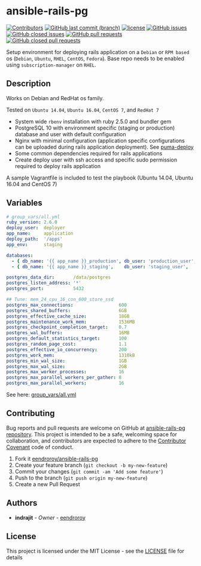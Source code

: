 # ansible-rails-pg

[![Contributors](https://img.shields.io/github/contributors/eendroroy/ansible-rails-pg.svg)](https://github.com/eendroroy/ansible-rails-pg/graphs/contributors)
[![GitHub last commit (branch)](https://img.shields.io/github/last-commit/eendroroy/ansible-rails-pg/master.svg)](https://github.com/eendroroy/ansible-rails-pg)
[![license](https://img.shields.io/github/license/eendroroy/ansible-rails-pg.svg)](https://github.com/eendroroy/ansible-rails-pg/blob/master/LICENSE)
[![GitHub issues](https://img.shields.io/github/issues/eendroroy/ansible-rails-pg.svg)](https://github.com/eendroroy/ansible-rails-pg/issues)
[![GitHub closed issues](https://img.shields.io/github/issues-closed/eendroroy/ansible-rails-pg.svg)](https://github.com/eendroroy/ansible-rails-pg/issues?q=is%3Aissue+is%3Aclosed)
[![GitHub pull requests](https://img.shields.io/github/issues-pr/eendroroy/ansible-rails-pg.svg)](https://github.com/eendroroy/ansible-rails-pg/pulls)
[![GitHub closed pull requests](https://img.shields.io/github/issues-pr-closed/eendroroy/ansible-rails-pg.svg)](https://github.com/eendroroy/ansible-rails-pg/pulls?q=is%3Apr+is%3Aclosed)

Setup environment for deploying rails application on a `Debian` or `RPM based` os
(`Debian`, `Ubuntu`, `RHEL`, `CentOS`, `Fedora`).
Base repo needs to be enabled using `subscription-manager` on `RHEL`.

## Description

Works on Debian and RedHat os family.

Tested on `Ubuntu 14.04`, `Ubuntu 16.04`, `CentOS 7`, and `RedHat 7`

- System wide `rbenv` installation with ruby 2.5.0 and bundler gem
- PostgreSQL 10 with environment specific (staging or production) database and user with default configuration
- Nginx with minimal configuration (application specific configurations can be uploaded during rails application deployment).
  See [puma-deploy](https://github.com/eendroroy/puma-deploy)
- Some common dependencies required for rails applications
- Create deploy user with ssh access and specific sudo permission required to deploy rails application

A sample Vagrantfile is included to test the playbook (Ubuntu 14.04, Ubuntu 16.04 and CentOS 7)

## Variables

```yaml
# group_vars/all.yml
ruby_version: 2.6.0
deploy_user:  deployer
app_name:     application
deploy_path:  '/apps'
app_env:      staging

databases:
  - { db_name: '{{ app_name }}_production', db_user: 'production_user', db_password: 'production_pass' }
  - { db_name: '{{ app_name }}_staging',    db_user: 'staging_user',    db_password: 'staging_pass' }

postgres_data_dir:       /data/postgres
postgres_listen_address: '*'
postgres_port:           5432

## Tune: mem_24_cpu_16_con_600_store_ssd
postgres_max_connections:                 600
postgres_shared_buffers:                  6GB
postgres_effective_cache_size:            18GB
postgres_maintenance_work_mem:            1536MB
postgres_checkpoint_completion_target:    0.7
postgres_wal_buffers:                     16MB
postgres_default_statistics_target:       100
postgres_random_page_cost:                1.1
postgres_effective_io_concurrency:        200
postgres_work_mem:                        1310kB
postgres_min_wal_size:                    1GB
postgres_max_wal_size:                    2GB
postgres_max_worker_processes:            16
postgres_max_parallel_workers_per_gather: 8
postgres_max_parallel_workers:            16
```

See here: [group_vars/all.yml](group_vars/all.yml)

## Contributing

Bug reports and pull requests are welcome on GitHub at [ansible-rails-pg repository](https://github.com/eendroroy/ansible-rails-pg). 
This project is intended to be a safe, welcoming space for collaboration,
and contributors are expected to adhere to the [Contributor Covenant](http://contributor-covenant.org) code of conduct.

  1. Fork it [eendroroy/ansible-rails-pg](https://github.com/eendroroy/ansible-rails-pg/fork)
  1. Create your feature branch (`git checkout -b my-new-feature`)
  1. Commit your changes (`git commit -am 'Add some feature'`)
  1. Push to the branch (`git push origin my-new-feature`)
  1. Create a new Pull Request

## Authors

* **indrajit** - *Owner* - [eendroroy](https://github.com/eendroroy)

## License

This project is licensed under the MIT License - see the [LICENSE](LICENSE) file for details

